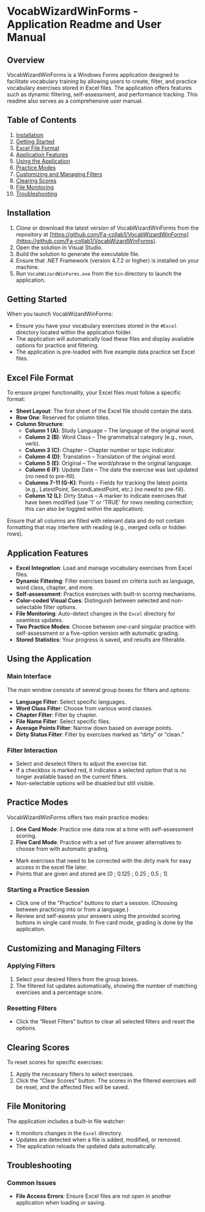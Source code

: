 # VocabWizardWinForms - Application Readme and User Manual

## Overview

VocabWizardWinForms is a Windows Forms application designed to facilitate vocabulary training by allowing users to create, filter, and practice vocabulary exercises stored in Excel files. The application offers features such as dynamic filtering, self-assessment, and performance tracking. This readme also serves as a comprehensive user manual.

## Table of Contents

1. [Installation](#installation)
2. [Getting Started](#getting-started)
3. [Excel File Format](#excel-file-format)
4. [Application Features](#application-features)
5. [Using the Application](#using-the-application)
6. [Practice Modes](#practice-modes)
7. [Customizing and Managing Filters](#customizing-and-managing-filters)
8. [Clearing Scores](#clearing-scores)
9. [File Monitoring](#file-monitoring)
10. [Troubleshooting](#troubleshooting)

## Installation

1. Clone or download the latest version of VocabWizardWinForms from the repository at [https://github.com/Fa-collab1/VocabWizardWinForms](https://github.com/Fa-collab1/VocabWizardWinForms).
2. Open the solution in Visual Studio.
3. Build the solution to generate the executable file.
4. Ensure that .NET Framework (version 4.7.2 or higher) is installed on your machine.
5. Run `VocabWizardWinForms.exe` from the `bin` directory to launch the application.

## Getting Started

When you launch VocabWizardWinForms:
- Ensure you have your vocabulary exercises stored in the `#Excel` directory located within the application folder.
- The application will automatically load these files and display available options for practice and filtering.
- The application is pre-loaded with five example data practice set Excel files.

## Excel File Format

To ensure proper functionality, your Excel files must follow a specific format:

- **Sheet Layout**: The first sheet of the Excel file should contain the data.
- **Row One**: Reserved for column titles.
- **Column Structure**:
  - **Column 1 (A)**: Study Language – The language of the original word.
  - **Column 2 (B)**: Word Class – The grammatical category (e.g., noun, verb).
  - **Column 3 (C)**: Chapter – Chapter number or topic indicator.
  - **Column 4 (D)**: Translation – Translation of the original word.
  - **Column 5 (E)**: Original – The word/phrase in the original language.
  - **Column 6 (F)**: Update Date – The date the exercise was last updated (no need to pre-fill).
  - **Columns 7-11 (G-K)**: Points – Fields for tracking the latest points (e.g., LatestPoint, SecondLatestPoint, etc.) (no need to pre-fill).
  - **Column 12 (L)**: Dirty Status – A marker to indicate exercises that have been modified (use '1' or 'TRUE' for rows needing correction; this can also be toggled within the application).

Ensure that all columns are filled with relevant data and do not contain formatting that may interfere with reading (e.g., merged cells or hidden rows).

## Application Features

- **Excel Integration**: Load and manage vocabulary exercises from Excel files.
- **Dynamic Filtering**: Filter exercises based on criteria such as language, word class, chapter, and more.
- **Self-assessment**: Practice exercises with built-in scoring mechanisms.
- **Color-coded Visual Cues**: Distinguish between selected and non-selectable filter options.
- **File Monitoring**: Auto-detect changes in the `Excel` directory for seamless updates.
- **Two Practice Modes**: Choose between one-card singular practice with self-assessment or a five-option version with automatic grading.
- **Stored Statistics**: Your progress is saved, and results are filterable.

## Using the Application

### Main Interface

The main window consists of several group boxes for filters and options:

- **Language Filter**: Select specific languages.
- **Word Class Filter**: Choose from various word classes.
- **Chapter Filter**: Filter by chapter.
- **File Name Filter**: Select specific files.
- **Average Points Filter**: Narrow down based on average points.
- **Dirty Status Filter**: Filter by exercises marked as “dirty” or “clean.”

### Filter Interaction

- Select and deselect filters to adjust the exercise list.
- If a checkbox is marked red, it indicates a selected option that is no longer available based on the current filters.
- Non-selectable options will be disabled but still visible.


## Practice Modes

VocabWizardWinForms offers two main practice modes:

1. **One Card Mode**: Practice one data row at a time with self-assessment scoring.
2. **Five Card Mode**: Practice with a set of five answer alternatives to choose from with automatic grading.
- Mark exercises that need to be corrected with the dirty mark for easy access in the excel file later.
- Points that are given and stored are [0 ; 0.125 ; 0.25 ; 0.5 ; 1]

### Starting a Practice Session

- Click one of the "Practice" buttons to start a session. (Choosing between practicing into or from a language.)
- Review and self-assess your answers using the provided scoring buttons in single card mode. In five card mode, grading is done by the application.

## Customizing and Managing Filters

### Applying Filters

1. Select your desired filters from the group boxes.
2. The filtered list updates automatically, showing the number of matching exercises and a percentage score.

### Resetting Filters

- Click the “Reset Filters” button to clear all selected filters and reset the options.

## Clearing Scores

To reset scores for specific exercises:

1. Apply the necessary filters to select exercises.
2. Click the “Clear Scores” button. The scores in the filtered exercises will be reset, and the affected files will be saved.

## File Monitoring

The application includes a built-in file watcher:

- It monitors changes in the `Excel` directory.
- Updates are detected when a file is added, modified, or removed.
- The application reloads the updated data automatically.

## Troubleshooting

### Common Issues

- **File Access Errors**: Ensure Excel files are not open in another application when loading or saving.
